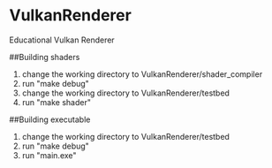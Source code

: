 # VulkanRenderer
Educational Vulkan Renderer

##Building shaders
1. change the working directory to VulkanRenderer/shader_compiler
2. run "make debug"
3. change the working directory to VulkanRenderer/testbed
4. run "make shader"

##Building executable
1. change the working directory to VulkanRenderer/testbed
2. run "make debug"
3. run "main.exe"
